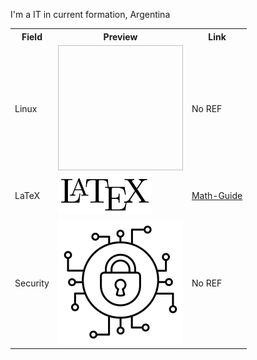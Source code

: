 I'm a IT in current formation, Argentina


<div align="center">
<table>
<tr>
	<th> Field </th>
	<th> Preview </th>
	<th> Link </th>
</tr>
<tr>
	<td>Linux</td>
        <td><img width="200" height="200" "src="https://github.com/AlejandroCsharp/AlejandroCsharp/blob/main/assets/1d56c73599ac59f627d64a865ecae7fe%20(1).png"></td>
	<td>No REF</td>
	
</tr>
<tr>
	<td>LaTeX</td>
	<td><img width="150px" src="https://github.com/AlejandroCsharp/AlejandroCsharp/blob/main/assets/LaTeX_logo.svg.png"></td>
	<td><a href="https://github.com/AlejandroCsharp/Math-Guide">Math-Guide</a>
</tr>
<tr>
	<td>Security</td>
	<td><img widht="100px" src="https://github.com/AlejandroCsharp/AlejandroCsharp/blob/main/assets/1382336-200.png"></td>
        <td>No REF</td>

</tr>
</table>

</div>

